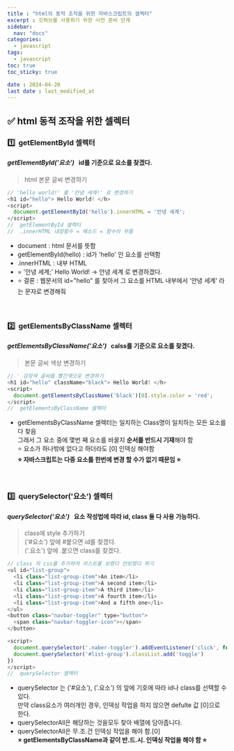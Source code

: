 ```yaml
---
title : "html의 동적 조작을 위한 자바스크립트의 셀렉터"
excerpt : 깃허브를 사용하기 위한 사전 준비 단계
sidebar:
  nav: "docs"
categories:
  - javascript
tags:
  - javascript
toc: true
toc_sticky: true

date : 2024-04-20
last date : last_modified_at
---
```


## ✅ html 동적 조작을 위한 셀렉터
### 1️⃣&nbsp; getElementById 셀렉터
#### **_getElementById('요소')_**  &nbsp;  id를 기준으로 요소를 찾겠다.
> html 본문 글씨 변경하기 </br> 
```javascript
// 'hello world!' 를 '안녕 세계!' 로 변경하기
<h1 id="hello"> Hello World! </h>
<script>
  document.getElementById('hello').innerHTML = '안녕 세계';
</script>
//  getElementById 셀렉터
//  .innerHTML 내장함수 = 메소드 = 함수라 부름
```
- document : html 문서를 뜻함
- getElementById(hello) : id가 'hello' 인 요소를 선택함 
- .innerHTML : 내부 HTML 
- = '안녕 세계;' Hello World! -> 안녕 세계 로 변경하겠다.
- ⭐️ 결론 : 웹문서의 id="hello" 를 찾아서 그 요소를 HTML 내부에서 '안녕 세계' 라는 문자로 변경해줘
</br></br></br>


### 2️⃣&nbsp; getElementsByClassName 셀렉터
#### **_getElementsByClassName('요소')_**  &nbsp;  calss를 기준으로 요소를 찾겠다.
> 본문 글씨 색상 변경하기  
```javascript
// ' 검정색 글씨를 빨간색으로 변경하기
<h1 id="hello" className="black"> Hello World! </h>
<script>
  document.getElementsByClassName('black')[0].style.color = 'red';
</script>
//  getElementsByClassName 셀렉터
```
- getElementsByClassName 셀렉터는 일치하는 Class명이 일치하는 모든 요소를 다 찾음 </br>
그래서 그 요소 중에 몇번 째 요소를 바꿀지 **순서를 반드시 기재**해야 함</br> 
⭐️ 요소가 하나밖에 없다고 하더라도 [0] 인덱싱 해야함 </br>
**⭐️ 자바스크립트는 다중 요소를 한번에 변경 할 수가 없기 때문임 ⭐️**
</br></br></br>

### 3️⃣&nbsp;  querySelector('요소') 셀렉터
#### **_querySelector('요소')_**  &nbsp;  요소 작성법에 따라 id, class 둘 다 사용 가능하다.
> class에 style 추가하기 </br>
> ('#요소') 앞에 #붙으면 id를 찾겠다.</br>
> ('.요소') 앞에 .붙으면 class를 찾겠다.
```javascript
// class 의 css를 추가하여 리스트를 보였다 안보였다 하기
<ul id="list-group">
  <li class="list-group-item">An item</li>
  <li class="list-group-item">A second item</li>
  <li class="list-group-item">A third item</li>
  <li class="list-group-item">A fourth item</li>
  <li class="list-group-item">And a fifth one</li>
</ul>
<button class="navbar-toggler" type="button">
  <span class="navbar-toggler-icon"></span>
</button>

<script>
  document.querySelector('.naber-toggler').addEventListener('click', function(){
  document.querySelector('#list-group').classList.add('toggle')
})
</script>
//  querySelector 셀렉터
```
- querySelector 는 ('#요소'), ('.요소') 의 앞에 기호에 따라 id나 class를 선택할 수 있다. </br>
만약 class요소가 여러개인 경우, 인덱싱 작업을 하지 않으면 defulte 값 [0]으로 한다.
- querySelectorAll은 해당하는 것을모두 찾아 배열에 담아줍니다. </br>
- querySelectorAll은 무.조.건 인덱싱 작업을 해야 함.[0] </br>
  **⭐️ getElementsByClassName과 같이 반.드.시. 인덱싱 작업을 해야 함 ⭐️**
  </br></br></br>





